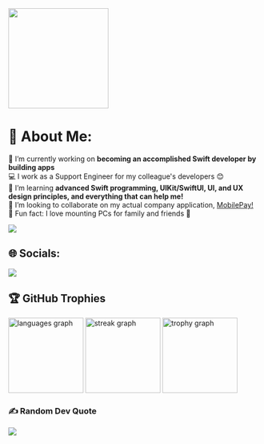 <div align="left">
  <img height="200" src="https://camo.githubusercontent.com/f40763a4242114e0c6b6d5377f279a00889c7447420cc94f1eeb86c9df6b9aab/68747470733a2f2f6d69726f2e6d656469756d2e636f6d2f76322f726573697a653a6669743a3732302f666f726d61743a776562702f312a735636304a686c594c344964576a634e764b544a52412e706e67"  />
</div>


# 💫 About Me:
🔭 I’m currently working on **becoming an accomplished Swift developer by building apps**<br>💻 I work as a Support Engineer for my colleague's developers 😊<br>🌱 I’m learning **advanced Swift programming, UIKit/SwiftUI, UI, and UX design principles, and everything that can help me!**<br>👯 I’m looking to collaborate on my actual company application, [MobilePay!](https://mobilepay.dk/)<br>🌈 Fun fact: I love mounting PCs for family and friends 💪


<p align="left">
    <a href="https://www.linkedin.com/in/nicolasbugdaci/">
    <img src="https://skillicons.dev/icons?i=apple,swift,github,git,azure,gcp,figma,html,css,js,bootstrap,wordpress,windows,vscode,notion,md&perline=16" />
      </a>
</p

###

## 🌐 Socials:
<p align="left">
  <a href="https://www.linkedin.com/in/nicolasbugdaci/">
        <img src="https://skillicons.dev/icons?i=linkedin"/>
  </a>
</p

###

## 🏆 GitHub Trophies
<div align="left">
  <img src="https://github-readme-stats.vercel.app/api/top-langs?username=NicolasBugdaci&locale=en&hide_title=false&layout=compact&card_width=320&langs_count=5&theme=dracula&hide_border=false&order=2" height="150" alt="languages graph"  />
  <img src="https://streak-stats.demolab.com?user=NicolasBugdaci&locale=en&mode=daily&theme=dracula&hide_border=false&border_radius=5&order=3" height="150" alt="streak graph"  />
  <img src="https://github-profile-trophy.vercel.app?username=NicolasBugdaci&theme=dracula&column=-1&row=1&margin-w=8&margin-h=8&no-bg=false&no-frame=false&order=4" height="150" alt="trophy graph"  />
</div>

###

### ✍️ Random Dev Quote
![](https://quotes-github-readme.vercel.app/api?type=horizontal&theme=radical)
